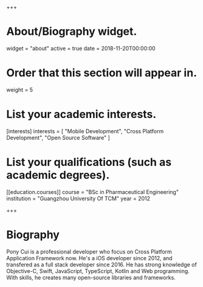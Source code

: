 +++
# About/Biography widget.
widget = "about"
active = true
date = 2018-11-20T00:00:00

# Order that this section will appear in.
weight = 5

# List your academic interests.
[interests]
  interests = [
    "Mobile Development",
    "Cross Platform Development",
    "Open Source Software"
  ]

# List your qualifications (such as academic degrees).
[[education.courses]]
  course = "BSc in Pharmaceutical Engineering"
  institution = "Guangzhou University Of TCM"
  year = 2012
 
+++

# Biography

Pony Cui is a professional developer who focus on Cross Platform Application Framework now. He's a iOS developer since 2012, and transfered as a full stack developer since 2016. He has strong knowledge of Objective-C, Swift, JavaScript, TypeScript, Kotlin and Web programming. With skills, he creates many open-source libraries and frameworks.
